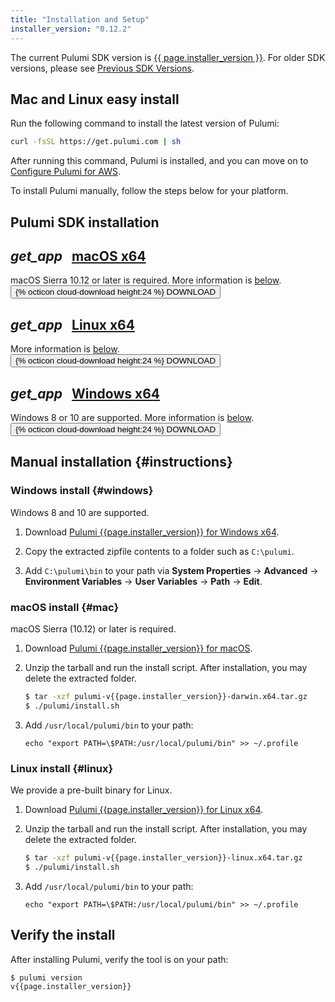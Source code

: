 ```yaml
---
title: "Installation and Setup"
installer_version: "0.12.2"
---
```


<!-- 
NOTE: To update this page with a new binary release, do the following:
- Update `installer_version` in the YAML front matter above. 
- Update changelog.md with the latest fixes in the release
-->

The current Pulumi SDK version is <a href="./changelog.html#{{ page.installer_version }}">{{ page.installer_version }}</a>.  For older SDK versions, please see <a href="./changelog.html#all-versions">Previous SDK Versions</a>.

## Mac and Linux easy install

Run the following command to install the latest version of Pulumi:

```bash
curl -fsSL https://get.pulumi.com | sh
```

After running this command, Pulumi is installed, and you can move on to [Configure Pulumi for AWS](./aws.html).

To install Pulumi manually, follow the steps below for your platform.

## Pulumi SDK installation

<div class="card-table">
    <div class="mdl-card mdl-shadow--2dp">
        <div class="mdl-card__title">
            <h2 class="mdl-card__title-text">
                <i class="material-icons">get_app</i>
                &nbsp;
                <a href="https://get.pulumi.com/releases/sdk/pulumi-v{{page.installer_version}}-darwin-x64.tar.gz">macOS x64</a>
            </h2>
        </div>
        <div class="mdl-card__supporting-text">
            <span class="card-text">
                macOS Sierra 10.12 or later is required.
                More information is <a href="#mac">below</a>.
            </span>
        </div>
        <div class="mdl-card__actions mdl-card--border">
            <a
                    id="macos-download-link"
                    href="https://get.pulumi.com/releases/sdk/pulumi-v{{page.installer_version}}-darwin-x64.tar.gz" role="button">
                <button class="mdl-button mdl-js-button mdl-button--raised">
                    {% octicon cloud-download height:24 %} DOWNLOAD
                </button>
            </a>
        </div>
    </div>
    <div class="mdl-card mdl-shadow--2dp">
        <div class="mdl-card__title">
            <h2 class="mdl-card__title-text">
                <i class="material-icons">get_app</i>
                &nbsp;
                <a href="https://get.pulumi.com/releases/sdk/pulumi-v{{page.installer_version}}-linux-x64.tar.gz">Linux x64</a>
            </h2>
        </div>
        <div class="mdl-card__supporting-text">
            <span class="card-text">
                More information is <a href="#linux">below</a>.
            </span>
        </div>
        <div class="mdl-card__actions mdl-card--border">
            <a
                    id="linux-download-link"
                    href="https://get.pulumi.com/releases/sdk/pulumi-v{{page.installer_version}}-linux-x64.tar.gz" role="button">
                <button class="mdl-button mdl-js-button mdl-button--raised">
                    {% octicon cloud-download height:24 %} DOWNLOAD
                </button>
            </a>
        </div>
    </div>
    <div class="mdl-card mdl-shadow--2dp">
        <div class="mdl-card__title">
            <h2 class="mdl-card__title-text">
                <i class="material-icons">get_app</i>
                &nbsp;
                <a href="https://get.pulumi.com/releases/sdk/pulumi-v{{page.installer_version}}-windows-x64.zip">Windows x64</a>
            </h2>
        </div>
        <div class="mdl-card__supporting-text">
            <span class="card-text">
                Windows 8 or 10 are supported.
                More information is <a href="#windows">below</a>.
            </span>
        </div>
        <div class="mdl-card__actions mdl-card--border">
            <a
                    id="windows-download-link"
                    href="https://get.pulumi.com/releases/sdk/pulumi-v{{page.installer_version}}-windows-x64.zip" role="button">
                <button class="mdl-button mdl-js-button mdl-button--raised">
                    {% octicon cloud-download height:24 %} DOWNLOAD
                </button>
            </a>
        </div>
    </div>
</div>

## Manual installation {#instructions}

### Windows install {#windows}

Windows 8 and 10 are supported.

1.  Download [Pulumi {{page.installer_version}} for Windows x64](https://get.pulumi.com/releases/sdk/pulumi-v{{page.installer_version}}-windows.x64.zip).

1.  Copy the extracted zipfile contents to a folder such as `C:\pulumi`.

1. Add `C:\pulumi\bin` to your path via **System Properties** -> **Advanced** -> **Environment Variables** -> **User Variables** -> **Path** -> **Edit**.

### macOS install {#mac}

macOS Sierra (10.12) or later is required. 

1.  Download [Pulumi {{page.installer_version}} for macOS](https://get.pulumi.com/releases/sdk/pulumi-v{{page.installer_version}}-darwin.x64.tar.gz).

1.  Unzip the tarball and run the install script. After installation, you may delete the extracted folder. 

    ```bash
    $ tar -xzf pulumi-v{{page.installer_version}}-darwin.x64.tar.gz
    $ ./pulumi/install.sh 
    ```

1.  Add `/usr/local/pulumi/bin` to your path:

    ```
    echo "export PATH=\$PATH:/usr/local/pulumi/bin" >> ~/.profile
    ```

### Linux install {#linux}

We provide a pre-built binary for Linux.

1.  Download [Pulumi {{page.installer_version}} for Linux x64](https://get.pulumi.com/releases/sdk/pulumi-v{{page.installer_version}}-linux.x64.tar.gz).

1.  Unzip the tarball and run the install script. After installation, you may delete the extracted folder. 

    ```bash
    $ tar -xzf pulumi-v{{page.installer_version}}-linux.x64.tar.gz
    $ ./pulumi/install.sh
    ```

1.  Add `/usr/local/pulumi/bin` to your path:

    ```
    echo "export PATH=\$PATH:/usr/local/pulumi/bin" >> ~/.profile
    ```

## Verify the install

After installing Pulumi, verify the tool is on your path: 

```bash
$ pulumi version
v{{page.installer_version}}
```
